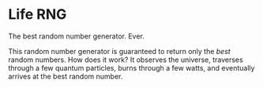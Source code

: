 # Life RNG
The best random number generator. Ever.

This random number generator is guaranteed to return only the *best* random numbers. How does it work? It observes the universe, traverses through a few quantum particles, burns through a few watts, and eventually arrives at the best random number.
